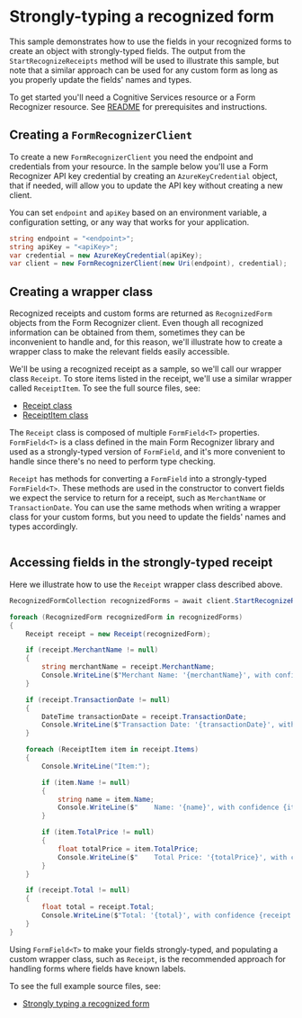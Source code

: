 # Strongly-typing a recognized form

This sample demonstrates how to use the fields in your recognized forms to create an object with strongly-typed fields. The output from the `StartRecognizeReceipts` method will be used to illustrate this sample, but note that a similar approach can be used for any custom form as long as you properly update the fields' names and types.

To get started you'll need a Cognitive Services resource or a Form Recognizer resource.  See [README][README] for prerequisites and instructions.

## Creating a `FormRecognizerClient`

To create a new `FormRecognizerClient` you need the endpoint and credentials from your resource. In the sample below you'll use a Form Recognizer API key credential by creating an `AzureKeyCredential` object, that if needed, will allow you to update the API key without creating a new client.

You can set `endpoint` and `apiKey` based on an environment variable, a configuration setting, or any way that works for your application.

```C# Snippet:CreateFormRecognizerClient
string endpoint = "<endpoint>";
string apiKey = "<apiKey>";
var credential = new AzureKeyCredential(apiKey);
var client = new FormRecognizerClient(new Uri(endpoint), credential);
```

## Creating a wrapper class

Recognized receipts and custom forms are returned as `RecognizedForm` objects from the Form Recognizer client. Even though all recognized information can be obtained from them, sometimes they can be inconvenient to handle and, for this reason, we'll illustrate how to create a wrapper class to make the relevant fields easily accessible.

We'll be using a recognized receipt as a sample, so we'll call our wrapper class `Receipt`. To store items listed in the receipt, we'll use a similar wrapper called `ReceiptItem`. To see the full source files, see:

* [Receipt class](https://github.com/Azure/azure-sdk-for-net/blob/master/sdk/formrecognizer/Azure.AI.FormRecognizer/tests/samples/Receipt.cs)
* [ReceiptItem class](https://github.com/Azure/azure-sdk-for-net/blob/master/sdk/formrecognizer/Azure.AI.FormRecognizer/tests/samples/ReceiptItem.cs)

The `Receipt` class is composed of multiple `FormField<T>` properties. `FormField<T>` is a class defined in the main Form Recognizer library and used as a strongly-typed version of `FormField`, and it's more convenient to handle since there's no need to perform type checking.

`Receipt` has methods for converting a `FormField` into a strongly-typed `FormField<T>`. These methods are used in the constructor to convert fields we expect the service to return for a receipt, such as `MerchantName` or `TransactionDate`. You can use the same methods when writing a wrapper class for your custom forms, but you need to update the fields' names and types accordingly.

```C# Snippet:FormRecognizerSampleReceiptWrapper
```

## Accessing fields in the strongly-typed receipt

Here we illustrate how to use the `Receipt` wrapper class described above.

```C# Snippet:FormRecognizerSampleStronglyTypingARecognizedForm
RecognizedFormCollection recognizedForms = await client.StartRecognizeReceiptsFromUri(new Uri(receiptUri)).WaitForCompletionAsync();

foreach (RecognizedForm recognizedForm in recognizedForms)
{
    Receipt receipt = new Receipt(recognizedForm);

    if (receipt.MerchantName != null)
    {
        string merchantName = receipt.MerchantName;
        Console.WriteLine($"Merchant Name: '{merchantName}', with confidence {receipt.MerchantName.Confidence}");
    }

    if (receipt.TransactionDate != null)
    {
        DateTime transactionDate = receipt.TransactionDate;
        Console.WriteLine($"Transaction Date: '{transactionDate}', with confidence {receipt.TransactionDate.Confidence}");
    }

    foreach (ReceiptItem item in receipt.Items)
    {
        Console.WriteLine("Item:");

        if (item.Name != null)
        {
            string name = item.Name;
            Console.WriteLine($"    Name: '{name}', with confidence {item.Name.Confidence}");
        }

        if (item.TotalPrice != null)
        {
            float totalPrice = item.TotalPrice;
            Console.WriteLine($"    Total Price: '{totalPrice}', with confidence {item.TotalPrice.Confidence}");
        }
    }

    if (receipt.Total != null)
    {
        float total = receipt.Total;
        Console.WriteLine($"Total: '{total}', with confidence {receipt.Total.Confidence}");
    }
}
```

Using `FormField<T>` to make your fields strongly-typed, and populating a custom wrapper class, such as `Receipt`, is the recommended approach for handling forms where fields have known labels.

To see the full example source files, see:

* [Strongly typing a recognized form](https://github.com/Azure/azure-sdk-for-net/blob/master/sdk/formrecognizer/Azure.AI.FormRecognizer/tests/samples/Sample4_StronglyTypingARecognizedForm.cs)

[README]: https://github.com/Azure/azure-sdk-for-net/tree/master/sdk/formrecognizer/Azure.AI.FormRecognizer#getting-started
